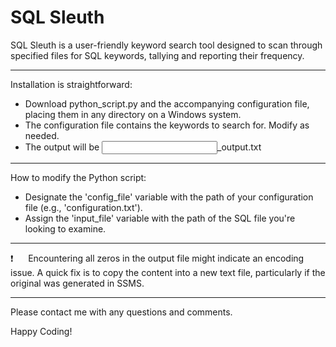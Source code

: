 # SQL Sleuth

SQL Sleuth is a user-friendly keyword search tool designed to scan through specified files for SQL keywords, tallying and reporting their frequency.

---------

Installation is straightforward:    
*  Download python_script.py and the accompanying configuration file, placing them in any directory on a Windows system.    
*  The configuration file contains the keywords to search for.  Modify as needed.    
*  The output will be <input filename>_output.txt    

---------

How to modify the Python script:    
*  Designate the 'config_file' variable with the path of your configuration file (e.g., 'configuration.txt').
*  Assign the 'input_file' variable with the path of the SQL file you're looking to examine.

---------

:exclamation:&nbsp;&nbsp;&nbsp;&nbsp;&nbsp;&nbsp;Encountering all zeros in the output file might indicate an encoding issue. A quick fix is to copy the content into a new text file, particularly if the original was generated in SSMS.

----------

Please contact me with any questions and comments.

Happy Coding!
